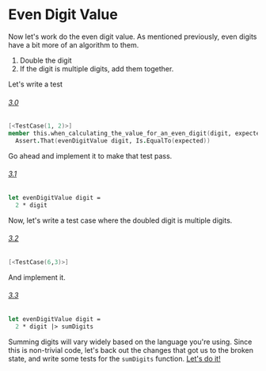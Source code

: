 # Even Digit Value

Now let's work do the even digit value. As mentioned previously, even digits have a bit more of an algorithm to them.

1. Double the digit
2. If the digit is multiple digits, add them together.

Let's write a test

###### [3.0](../../tree/step-3-0/example/LuhnCheckerExample)
```fsharp
[<TestCase(1, 2)>]
member this.when_calculating_the_value_for_an_even_digit(digit, expected) =
  Assert.That(evenDigitValue digit, Is.EqualTo(expected))
```

Go ahead and implement it to make that test pass.
###### [3.1](../../tree/step-3-1/example/LuhnCheckerExample)
```fsharp
let evenDigitValue digit =
  2 * digit
```

Now, let's write a test case where the doubled digit is multiple digits.
###### [3.2](../../tree/step-3-2/example/LuhnCheckerExample)
```fsharp
[<TestCase(6,3)>]
```

And implement it.

###### [3.3](../../tree/step-3-3/example/LuhnCheckerExample)
```fsharp
let evenDigitValue digit =
  2 * digit |> sumDigits
```

Summing digits will vary widely based on the language you're using. Since this is non-trivial code, let's back out the changes that got us to the broken state, and write some tests for the `sumDigits` function. [Let's do it!](step-4.md)

